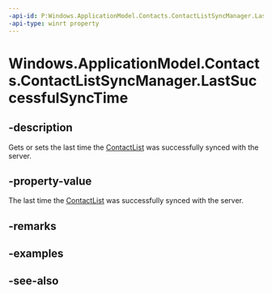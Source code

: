 ----api-id: P:Windows.ApplicationModel.Contacts.ContactListSyncManager.LastSuccessfulSyncTime
-api-type: winrt property
---<!-- Property syntaxpublic Windows.Foundation.DateTime LastSuccessfulSyncTime { get;  set; }--># Windows.ApplicationModel.Contacts.ContactListSyncManager.LastSuccessfulSyncTime## -descriptionGets or sets the last time the [ContactList](contactlist.md) was successfully synced with the server.## -property-valueThe last time the [ContactList](contactlist.md) was successfully synced with the server.## -remarks## -examples## -see-also